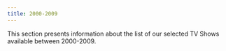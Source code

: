 ```yaml
---
title: 2000-2009
---
```


This section presents information about the list of our selected TV Shows available between 2000-2009.